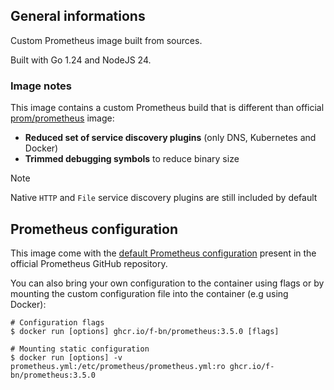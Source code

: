 ## General informations

Custom Prometheus image built from sources.

Built with Go 1.24 and NodeJS 24.

### Image notes

This image contains a custom Prometheus build that is different than official [prom/prometheus](https://hub.docker.com/r/prom/prometheus) image:

  - **Reduced set of service discovery plugins** (only DNS, Kubernetes and Docker)
  - **Trimmed debugging symbols** to reduce binary size

> [!NOTE]
> Native `HTTP` and `File` service discovery plugins are still included by default

## Prometheus configuration

This image come with the [default Prometheus configuration](https://github.com/prometheus/prometheus/blob/main/documentation/examples/prometheus.yml) present in the official Prometheus GitHub repository. 

You can also bring your own configuration to the container using flags or by mounting the custom configuration file into the container (e.g using Docker):

```shell
# Configuration flags
$ docker run [options] ghcr.io/f-bn/prometheus:3.5.0 [flags]

# Mounting static configuration
$ docker run [options] -v prometheus.yml:/etc/prometheus/prometheus.yml:ro ghcr.io/f-bn/prometheus:3.5.0
```